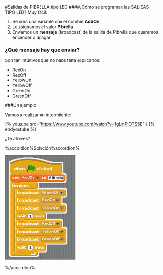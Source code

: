 #Salidas de PIBRELLA tipo LED
####¿Cómo se programan las SALIDAS TIPO LED?
Muy fácil:

1. Se crea una variable con el nombre **AddOn**
1. Le asignamos el valor **Pibrella**
1. Enviamos un **mensaje** (broadcast) de la salida de Pibrella que queremos encender o apagar

### ¿Qué mensaje hay que enviar?
Son tan intuitivos que no hace falta explicarlos:

* RedOn
* RedOff
* YellowOn
* YellowOff
* GreenOn
* GreenOff

###Un ejemplo

Vamos a realizar un intermitente:

{% youtube src="https://www.youtube.com/watch?v=1gLmPiOTS5E" } {% endyoutube %}

¿Te atreves?

%accordion%Solución%accordion%

![](/assets/intermitente.png)

%/accordion%

